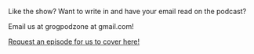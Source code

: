 Like the show? Want to write in and have your email read on the podcast?

Email us at grogpodzone at gmail.com!


[Request an episode for us to cover here!](https://forms.gle/jcPaSrzzT467Z9x6A)
